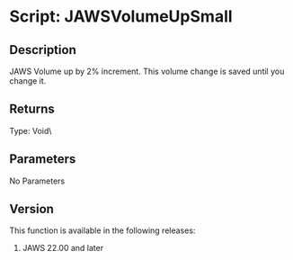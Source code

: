 # Script: JAWSVolumeUpSmall

## Description

JAWS Volume up by 2% increment. This volume change is saved until you
change it.

## Returns

Type: Void\

## Parameters

No Parameters

## Version

This function is available in the following releases:

1.  JAWS 22.00 and later
